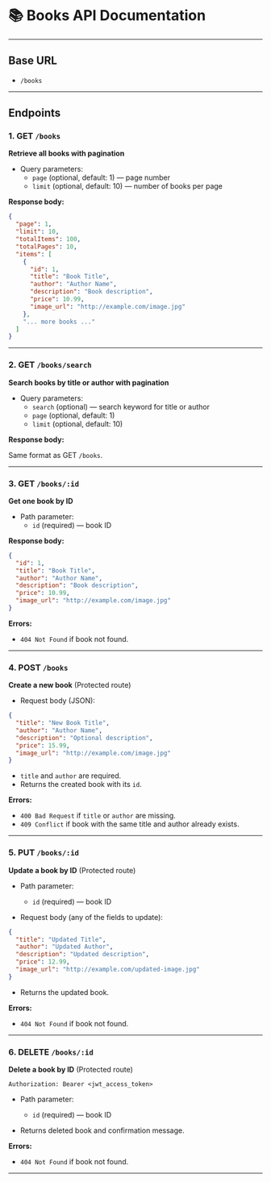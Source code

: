 # 📚 Books API Documentation

---

## Base URL

- `/books`

---

## Endpoints

### 1. GET `/books`

**Retrieve all books with pagination**

- Query parameters:
  - `page` (optional, default: 1) — page number
  - `limit` (optional, default: 10) — number of books per page

**Response body:**

```json
{
  "page": 1,
  "limit": 10,
  "totalItems": 100,
  "totalPages": 10,
  "items": [
    {
      "id": 1,
      "title": "Book Title",
      "author": "Author Name",
      "description": "Book description",
      "price": 10.99,
      "image_url": "http://example.com/image.jpg"
    },
    "... more books ..."
  ]
}
```

---

### 2. GET `/books/search`

**Search books by title or author with pagination**

- Query parameters:
  - `search` (optional) — search keyword for title or author
  - `page` (optional, default: 1)
  - `limit` (optional, default: 10)

**Response body:**

Same format as GET `/books`.

---

### 3. GET `/books/:id`

**Get one book by ID**

- Path parameter:
  - `id` (required) — book ID

**Response body:**

```json
{
  "id": 1,
  "title": "Book Title",
  "author": "Author Name",
  "description": "Book description",
  "price": 10.99,
  "image_url": "http://example.com/image.jpg"
}
```

**Errors:**

- `404 Not Found` if book not found.

---

### 4. POST `/books`

**Create a new book** (Protected route)

- Request body (JSON):

```json
{
  "title": "New Book Title",
  "author": "Author Name",
  "description": "Optional description",
  "price": 15.99,
  "image_url": "http://example.com/image.jpg"
}
```

- `title` and `author` are required.
- Returns the created book with its `id`.

**Errors:**

- `400 Bad Request` if `title` or `author` are missing.
- `409 Conflict` if book with the same title and author already exists.

---

### 5. PUT `/books/:id`

**Update a book by ID** (Protected route)

- Path parameter:

  - `id` (required) — book ID

- Request body (any of the fields to update):

```json
{
  "title": "Updated Title",
  "author": "Updated Author",
  "description": "Updated description",
  "price": 12.99,
  "image_url": "http://example.com/updated-image.jpg"
}
```

- Returns the updated book.

**Errors:**

- `404 Not Found` if book not found.

---

### 6. DELETE `/books/:id`

**Delete a book by ID** (Protected route)

```
Authorization: Bearer <jwt_access_token>
```

- Path parameter:

  - `id` (required) — book ID

- Returns deleted book and confirmation message.

**Errors:**

- `404 Not Found` if book not found.

---
